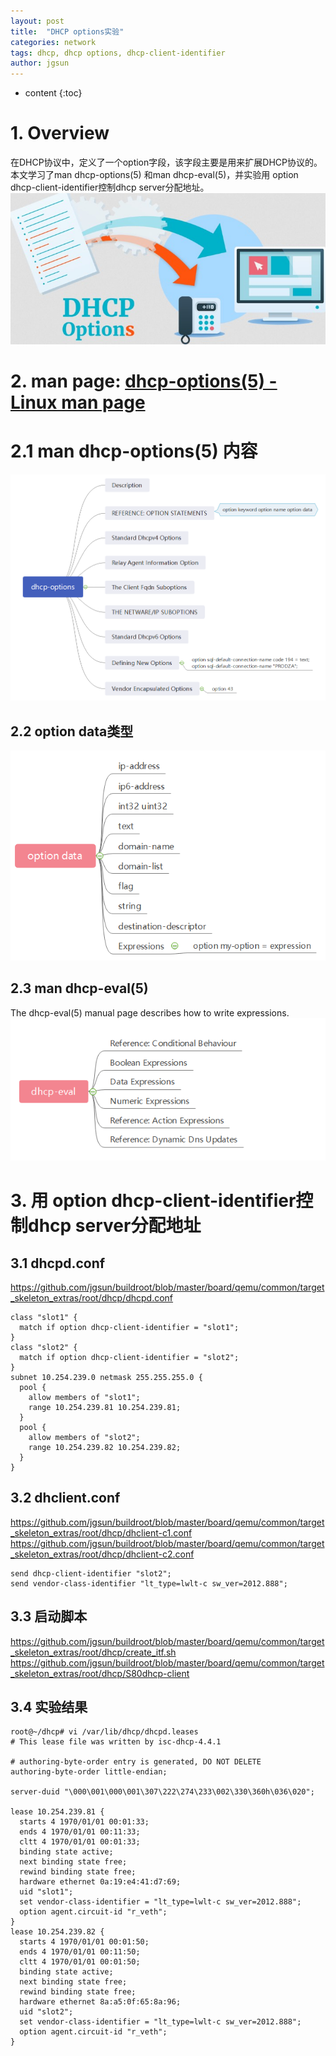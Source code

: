 ```yaml
---
layout: post
title:  "DHCP options实验"
categories: network
tags: dhcp, dhcp options, dhcp-client-identifier
author: jgsun
---
```



* content
{:toc}
# 1. Overview
在DHCP协议中，定义了一个option字段，该字段主要是用来扩展DHCP协议的。
本文学习了man dhcp-options(5) 和man dhcp-eval(5)，并实验用 option dhcp-client-identifier控制dhcp server分配地址。
![image](/images/posts/network/dhcp/options-logo.jpg)





















# 2.  man page: [dhcp-options(5) - Linux man page](https://linux.die.net/man/5/dhcp-options)
# 2.1 man dhcp-options(5) 内容
![image](/images/posts/network/dhcp/man-dhcp-options.png)

## 2.2 option data类型
![image](/images/posts/network/dhcp/option-data.png)

## 2.3 man dhcp-eval(5)
The dhcp-eval(5) manual page describes how to write expressions.
![image](/images/posts/network/dhcp/man-dhcp-eval.png)


# 3. 用 option dhcp-client-identifier控制dhcp server分配地址
## 3.1 dhcpd.conf
https://github.com/jgsun/buildroot/blob/master/board/qemu/common/target_skeleton_extras/root/dhcp/dhcpd.conf
```
class "slot1" {
  match if option dhcp-client-identifier = "slot1";
}
class "slot2" {
  match if option dhcp-client-identifier = "slot2";
}
subnet 10.254.239.0 netmask 255.255.255.0 {
  pool {
    allow members of "slot1";
    range 10.254.239.81 10.254.239.81;
  }
  pool {
    allow members of "slot2";
    range 10.254.239.82 10.254.239.82;
  }
}
```
## 3.2 dhclient.conf
https://github.com/jgsun/buildroot/blob/master/board/qemu/common/target_skeleton_extras/root/dhcp/dhclient-c1.conf
https://github.com/jgsun/buildroot/blob/master/board/qemu/common/target_skeleton_extras/root/dhcp/dhclient-c2.conf
```
send dhcp-client-identifier "slot2";
send vendor-class-identifier "lt_type=lwlt-c sw_ver=2012.888";
```
## 3.3 启动脚本
https://github.com/jgsun/buildroot/blob/master/board/qemu/common/target_skeleton_extras/root/dhcp/create_itf.sh
https://github.com/jgsun/buildroot/blob/master/board/qemu/common/target_skeleton_extras/root/dhcp/S80dhcp-client
## 3.4 实验结果
```
root@~/dhcp# vi /var/lib/dhcp/dhcpd.leases
# This lease file was written by isc-dhcp-4.4.1                            
                                               
# authoring-byte-order entry is generated, DO NOT DELETE
authoring-byte-order little-endian;                     
                                   
server-duid "\000\001\000\001\307\222\274\233\002\330\360h\036\020";
                                                                    
lease 10.254.239.81 {
  starts 4 1970/01/01 00:01:33;
  ends 4 1970/01/01 00:11:33;  
  cltt 4 1970/01/01 00:01:33;
  binding state active;      
  next binding state free;
  rewind binding state free;
  hardware ethernet 0a:19:e4:41:d7:69;
  uid "slot1";                        
  set vendor-class-identifier = "lt_type=lwlt-c sw_ver=2012.888";
  option agent.circuit-id "r_veth";                              
}                                  
lease 10.254.239.82 {
  starts 4 1970/01/01 00:01:50;
  ends 4 1970/01/01 00:11:50;  
  cltt 4 1970/01/01 00:01:50;
  binding state active;      
  next binding state free;
  rewind binding state free;
  hardware ethernet 8a:a5:0f:65:8a:96;
  uid "slot2";                        
  set vendor-class-identifier = "lt_type=lwlt-c sw_ver=2012.888";
  option agent.circuit-id "r_veth";                              
}   
```